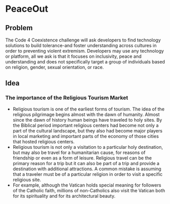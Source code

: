 # PeaceOut

## Problem
The Code 4 Coexistence challenge will ask developers to find technology solutions to build tolerance-and foster understanding across cultures in order to preventing violent extremism. Developers may use any technology or platform, all we ask is that it focuses on inclusivity, peace and understanding and does not specifically target a group of individuals based on religion, gender, sexual orientation, or race.

## Idea
### The importance of the Religious Tourism Market

* Religious tourism is one of the earliest forms of tourism. The idea of the religious pilgrimage begins almost with the dawn of humanity.  Almost since the dawn of history human beings have traveled to holy sites.  By the Biblical period important religious centers had become not only a part of the cultural landscape, but they also had become major players in local marketing and important parts of the economy of those cities that hosted religious centers. 
* Religious tourism is not only a visitation to a particular holy destination, but may also be travel for a humanitarian cause, for reasons of friendship or even as a form of leisure.  Religious travel can be the primary reason for a trip but it can also be part of a trip and provide a destination with additional attractions.  A common mistake is assuming that a traveler must be of a particular religion in order to visit a specific religious site.
* For example, although the Vatican holds special meaning for followers of the Catholic faith, millions of non-Catholics also visit the Vatican both for its spirituality and for its architectural beauty.
